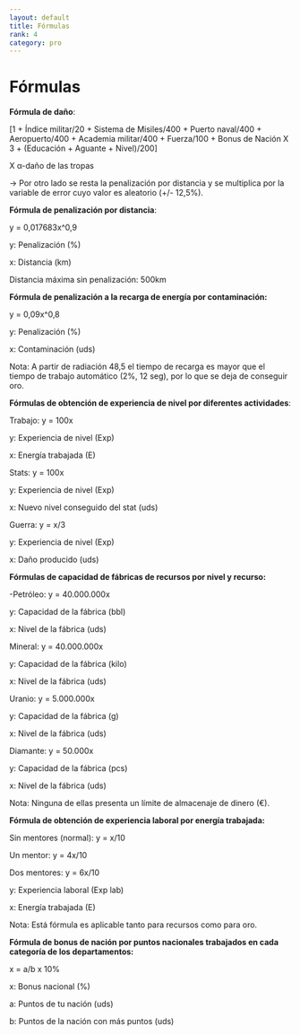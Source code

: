 ```yaml
---
layout: default
title: Fórmulas
rank: 4
category: pro
---
```

# Fórmulas

**Fórmula de daño**:

\[1 + Índice militar/20 + Sistema de Misiles/400 + Puerto naval/400 + Aeropuerto/400 + Academia militar/400 + Fuerza/100 + Bonus de Nación X 3 + (Educación + Aguante + Nivel)/200\]

X α-daño de las tropas

\-> Por otro lado se resta la penalización por distancia y se multiplica por la variable de error cuyo valor es aleatorio (+/- 12,5%).

**Fórmula de penalización por distancia**:

y = 0,017683x^0,9

y: Penalización (%)

x: Distancia (km)

Distancia máxima sin penalización: 500km

**Fórmula de penalización a la recarga de energía por contaminación:**

y = 0,09x^0,8

y: Penalización (%)

x: Contaminación (uds)

Nota: A partir de radiación 48,5 el tiempo de recarga es mayor que el tiempo de trabajo automático (2%, 12 seg), por lo que se deja de conseguir oro.

**Fórmulas de obtención de experiencia de nivel por diferentes actividades**:

Trabajo: y = 100x

y: Experiencia de nivel (Exp)

x: Energía trabajada (E)

Stats: y = 100x

y: Experiencia de nivel (Exp)

x: Nuevo nivel conseguido del stat (uds)

Guerra: y = x/3

y: Experiencia de nivel (Exp)

x: Daño producido (uds)

**Fórmulas de capacidad de fábricas de recursos por nivel y recurso:**

\-Petróleo: y = 40.000.000x

y: Capacidad de la fábrica (bbl)

x: Nivel de la fábrica (uds)

Mineral: y = 40.000.000x

y: Capacidad de la fábrica (kilo)

x: Nivel de la fábrica (uds)

Uranio: y = 5.000.000x

y: Capacidad de la fábrica (g)

x: Nivel de la fábrica (uds)

Diamante: y = 50.000x

y: Capacidad de la fábrica (pcs)

x: Nivel de la fábrica (uds)

Nota: Ninguna de ellas presenta un límite de almacenaje de dinero (€).

**Fórmula de obtención de experiencia laboral por energía trabajada:**

Sin mentores (normal): y = x/10

Un mentor: y = 4x/10

Dos mentores: y = 6x/10

y: Experiencia laboral (Exp lab)

x: Energía trabajada (E)

Nota: Está fórmula es aplicable tanto para recursos como para oro.

**Fórmula de bonus de nación por puntos nacionales trabajados en cada categoría de los departamentos:**

x = a/b x 10%

x: Bonus nacional (%)

a: Puntos de tu nación (uds)

b: Puntos de la nación con más puntos (uds)